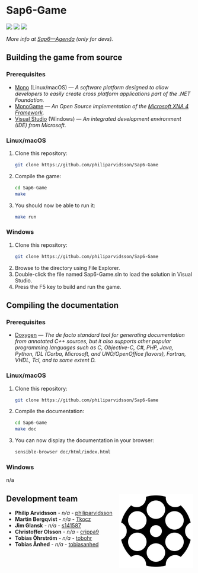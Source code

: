 # Sap6-Game
[![](https://img.shields.io/github/license/philiparvidsson/Sap6-Game.svg)](https://tldrlegal.com/license/mit-license)
[![](https://img.shields.io/travis/philiparvidsson/Sap6-Game.svg)](https://travis-ci.org/philiparvidsson/Sap6-Game)
[![](https://img.shields.io/waffle/label/philiparvidsson/Sap6-Game/in%20progress.svg)](https://waffle.io/philiparvidsson/Sap6-Game)

*More info at [Sap6—Agenda](https://paper.dropbox.com/doc/Sap6Agenda-IVHtFon27xPOxeDWtnWZs) (only for devs).*

## Building the game from source

### Prerequisites
* [Mono](http://www.mono-project.com/) (Linux/macOS) — *A software platform designed to allow developers to easily create cross platform applications part of the .NET Foundation.*
* [MonoGame](http://www.monogame.net/) — *An Open Source implementation of the [Microsoft XNA 4 Framework](https://en.wikipedia.org/wiki/Microsoft_XNA).*
* [Visual Studio](https://www.visualstudio.com/) (Windows) — *An integrated development environment (IDE) from Microsoft.*

### Linux/macOS
1. Clone this repository:  
   ```bash
   git clone https://github.com/philiparvidsson/Sap6-Game
   ```
2. Compile the game:  
   ```bash
   cd Sap6-Game
   make
   ```
3. You should now be able to run it:  
   ```bash
   make run
   ```
   
### Windows
1. Clone this repository:  
   ```bash
   git clone https://github.com/philiparvidsson/Sap6-Game
   ```
2. Browse to the directory using File Explorer.
3. Double-click the file named Sap6-Game.sln to load the solution in Visual Studio.
4. Press the F5 key to build and run the game.

## Compiling the documentation
   
### Prerequisites
* [Doxygen](http://www.stack.nl/~dimitri/doxygen/) — *The de facto standard tool for generating documentation from annotated C++ sources, but it also supports other popular programming languages such as C, Objective-C, C#, PHP, Java, Python, IDL (Corba, Microsoft, and UNO/OpenOffice flavors), Fortran, VHDL, Tcl, and to some extent D.*

### Linux/macOS
1. Clone this repository:  
   ```bash
   git clone https://github.com/philiparvidsson/Sap6-Game
   ```
2. Compile the documentation:  
   ```bash
   cd Sap6-Game
   make doc
   ```
3. You can now display the documentation in your browser:  
   ```bash
   sensible-browser doc/html/index.html
   ```
   
### Windows
n/a

## Development team <img align="right" alt="" src="Meta/Images/Logo.png"/>
* **Philip Arvidsson** - *n/a* - [philiparvidsson](https://github.com/philiparvidsson)
* **Martin Bergqvist** - *n/a* - [Tkocz](https://github.com/Tkocz)
* **Jim Glansk** - *n/a* - [s141587](https://github.com/s141587)
* **Christoffer Olsson** - *n/a* - [crippa9](https://github.com/crippa9)
* **Tobias Öhrström** - *n/a* - [tobohr](https://github.com/tobohr)
* **Tobias Ånhed** - *n/a* - [tobiasanhed](https://github.com/tobiasanhed)
